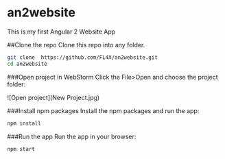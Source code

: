 # an2website
This is my first Angular 2 Website App

##Clone the repo
Clone this repo into any folder.
```bash
git clone  https://github.com/FL4X/an2website.git
cd an2website
```

###Open project in WebStorm
Click the File>Open and choose the project folder:

![Open project](New Project.jpg)


###Install npm packages
Install the npm packages and run the app:

```bash
npm install
```

###Run the app
Run the app in your browser:

```bash
npm start
```
